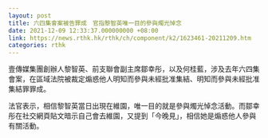 ```yaml
---
layout: post
title: 六四集會案被告罪成　官指黎智英唯一目的參與燭光悼念
date: 2021-12-09 12:33:37.000000000 +08:00
link: https://news.rthk.hk/rthk/ch/component/k2/1623461-20211209.htm
categories: rthk
---
```


壹傳媒集團創辦人黎智英、前支聯會副主席鄒幸彤，以及何桂藍，涉及去年六四集會案，在區域法院被裁定煽惑他人明知而參與未經批准集結、明知而參與未經批准集結罪罪成。

法官表示，相信黎智英當日出現在維園，唯一目的就是參與燭光悼念活動。而鄒幸彤在社交網頁貼文暗示自己會去維園，又提到「今晚見」，相信她是煽惑他人參與有關活動。
